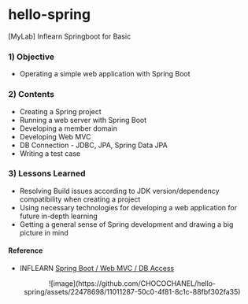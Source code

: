 # hello-spring
[MyLab] Inflearn Springboot for Basic

### 1) Objective
- Operating a simple web application with Spring Boot

### 2) Contents
- Creating a Spring project
- Running a web server with Spring Boot
- Developing a member domain
- Developing Web MVC
- DB Connection - JDBC, JPA, Spring Data JPA
- Writing a test case

### 3) Lessons Learned
- Resolving Build issues according to JDK version/dependency compatibility when creating a project
- Using necessary technologies for developing a web application for future in-depth learning
- Getting a general sense of Spring development and drawing a big picture in mind

#### Reference
* INFLEARN [Spring Boot / Web MVC / DB Access](https://www.inflearn.com/course/%EC%8A%A4%ED%94%84%EB%A7%81-%EC%9E%85%EB%AC%B8-%EC%8A%A4%ED%94%84%EB%A7%81%EB%B6%80%ED%8A%B8#)
<div align=center>
![image](https://github.com/CHOCOCHANEL/hello-spring/assets/22478698/11011287-50c0-4f81-8c1c-88fbf302fa35)
</div>
